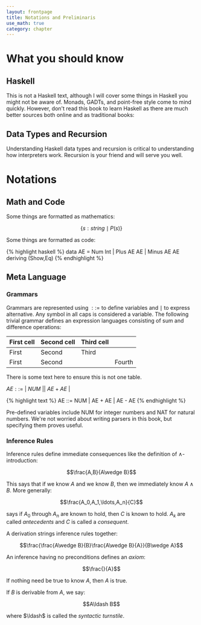 ```yaml
---
layout: frontpage
title: Notations and Preliminaris
use_math: true
category: chapter
---
```

# What you should know

## Haskell

This is not a Haskell text, although I will cover some things in Haskell you might not be aware of.  Monads, GADTs, and point-free style come to mind quickly.  However, don't read this book to learn Haskell as there are much better sources both online and as traditional books:

## Data Types and Recursion

Understanding Haskell data types and recursion is critical to understanding how interpreters work.  Recursion is your friend and will serve you well.

# Notations

## Math and Code

Some things are formatted as mathematics:

$$\{s:string\mid P(s)\}$$

Some things are formatted as code:

{% highlight haskell %}
data AE = Num Int
        | Plus AE AE
        | Minus AE AE
          deriving (Show,Eq)
{% endhighlight %}

## Meta Language

### Grammars

Grammars are represented using $::=$ to define variables and $\mid$ to express alternative.  Any symbol in all caps is considered a variable.  The following trivial grammar defines an expression languages consisting of sum and difference operations:

| First cell|Second cell|Third cell| |
|:--------|:---------|:------|:-------|
| First | Second | Third | |
First | Second | | Fourth |

There is some text here to ensure this is not one table.

$AE ::=$ | $NUM$ 
|| $AE + AE$ | 

{% highlight text %}
AE ::= NUM | AE + AE | AE - AE
{% endhighlight %}

Pre-defined variables include NUM for integer numbers and NAT for natural numbers.  We're not worried about writing parsers in this book, but specifying them proves useful.

### Inference Rules

Inference rules define immediate consequences like the definition of $\wedge$-introduction:

$$\frac{A,B}{A\wedge B}$$

This says that if we know $A$ and we know $B$, then we immediately know $A\wedge B$.  More generally:

$$\frac{A_0,A_1,\ldots,A_n}{C}$$

says if $A_0$ through $A_n$ are known to hold, then $C$ is known to hold.  $A_k$ are called _antecedents_ and $C$ is called a _consequent_.

A derivation strings inference rules together:

$$\frac{\frac{A\wedge B}{B}\frac{A\wedge B}{A}}{B\wedge A}$$

An inference having no preconditions defines an _axiom_:

$$\frac{}{A}$$

If nothing need be true to know $A$, then $A$ is true.

If $B$ is derivable from $A$, we say:

$$A\ldash B$$

where $\ldash$ is called the _syntactic turnstile_.
